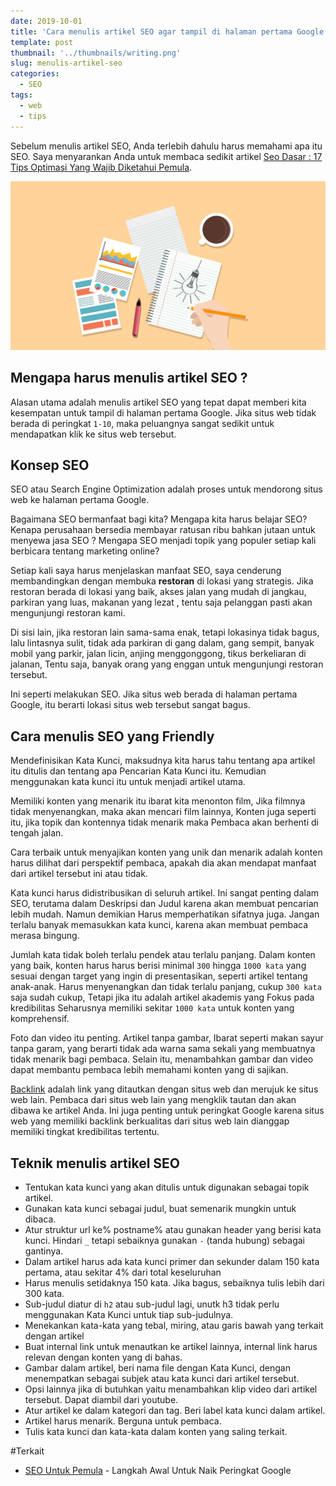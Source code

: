 ```yaml
---
date: 2019-10-01
title: 'Cara menulis artikel SEO agar tampil di halaman pertama Google'
template: post
thumbnail: '../thumbnails/writing.png'
slug: menulis-artikel-seo
categories:
  - SEO
tags:
  - web
  - tips
---
```


Sebelum menulis artikel SEO, Anda terlebih dahulu harus memahami apa itu SEO. Saya menyarankan Anda untuk membaca sedikit artikel [Seo Dasar : 17 Tips Optimasi Yang Wajib Diketahui Pemula](https://www.aradechoco.com/seo-dasar-untuk-pemula/). 

![](../images/menulis-artikel-seo-friendly.png)

## Mengapa harus menulis artikel SEO ?

Alasan utama adalah menulis artikel SEO yang tepat dapat memberi kita kesempatan untuk tampil di halaman pertama Google. Jika situs web tidak berada di peringkat `1-10`, maka peluangnya sangat sedikit untuk mendapatkan klik ke situs web tersebut. 

## Konsep SEO

SEO atau Search Engine Optimization adalah proses untuk mendorong situs web ke halaman pertama Google. 

Bagaimana SEO bermanfaat bagi kita? Mengapa kita harus belajar SEO? Kenapa perusahaan bersedia membayar ratusan ribu bahkan jutaan untuk menyewa jasa SEO ? Mengapa SEO menjadi topik yang populer setiap kali berbicara tentang marketing online?

Setiap kali saya harus menjelaskan manfaat SEO, saya cenderung membandingkan dengan membuka **restoran** di lokasi yang strategis. Jika restoran berada di lokasi yang baik, akses jalan yang mudah di jangkau, parkiran yang luas, makanan yang lezat , tentu saja pelanggan pasti akan mengunjungi restoran kami.

Di sisi lain, jika restoran lain sama-sama enak, tetapi lokasinya tidak bagus, lalu lintasnya sulit, tidak ada parkiran di gang dalam, gang sempit, banyak mobil yang parkir, jalan licin, anjing menggonggong, tikus berkeliaran di jalanan, Tentu saja, banyak orang yang enggan untuk mengunjungi restoran tersebut.

Ini seperti melakukan SEO. Jika situs web berada di halaman pertama Google, itu berarti lokasi situs web tersebut sangat bagus. 

## Cara menulis SEO yang Friendly

Mendefinisikan Kata Kunci, maksudnya kita harus tahu tentang apa artikel itu ditulis dan tentang apa Pencarian Kata Kunci itu. Kemudian menggunakan kata kunci itu untuk menjadi artikel utama.

Memiliki konten yang menarik itu ibarat kita menonton film, Jika filmnya tidak menyenangkan, maka akan mencari film lainnya, Konten juga seperti itu, jika topik dan kontennya tidak menarik maka Pembaca akan berhenti di tengah jalan. 

Cara terbaik untuk menyajikan konten yang unik dan menarik adalah konten harus dilihat dari perspektif pembaca, apakah dia akan mendapat manfaat dari artikel tersebut ini atau tidak.

Kata kunci harus didistribusikan di seluruh artikel. Ini sangat penting dalam SEO, terutama dalam Deskripsi dan Judul karena akan membuat pencarian lebih mudah. Namun demikian Harus memperhatikan sifatnya juga. Jangan terlalu banyak memasukkan kata kunci, karena akan membuat pembaca merasa bingung.

Jumlah kata tidak boleh terlalu pendek atau terlalu panjang. Dalam konten yang baik, konten harus harus berisi minimal `300` hingga `1000 kata` yang sesuai dengan target yang ingin di presentasikan, seperti artikel tentang anak-anak. Harus menyenangkan dan tidak terlalu panjang, cukup `300 kata` saja sudah cukup, Tetapi jika itu adalah artikel akademis yang Fokus pada kredibilitas Seharusnya memiliki sekitar `1000 kata` untuk konten yang komprehensif.

Foto dan video itu penting. Artikel tanpa gambar, Ibarat seperti makan sayur tanpa garam, yang berarti tidak ada warna sama sekali yang membuatnya tidak menarik bagi pembaca. Selain itu, menambahkan gambar dan video dapat membantu pembaca lebih memahami konten yang di sajikan.

[Backlink](https://www.aradechoco.com/apa-itu-backlink/) adalah link yang ditautkan dengan situs web dan merujuk ke situs web lain. Pembaca dari situs web lain yang  mengklik tautan dan akan dibawa ke artikel Anda. Ini juga penting untuk peringkat Google karena situs web yang memiliki backlink berkualitas dari situs web lain dianggap memiliki tingkat kredibilitas tertentu.

## Teknik menulis artikel SEO 

- Tentukan kata kunci yang akan ditulis untuk digunakan sebagai topik artikel.
- Gunakan kata kunci sebagai judul, buat semenarik mungkin untuk dibaca.
- Atur struktur url ke% postname% atau gunakan header yang berisi kata kunci. Hindari `_` tetapi sebaiknya gunakan `-` (tanda hubung) sebagai gantinya.
- Dalam artikel harus ada kata kunci primer dan sekunder dalam 150 kata pertama, atau sekitar 4% dari total keseluruhan
- Harus menulis setidaknya 150 kata. Jika bagus, sebaiknya tulis lebih dari 300 kata.
- Sub-judul diatur di `h2` atau sub-judul lagi, unutk h3 tidak perlu menggunakan Kata Kunci untuk tiap sub-judulnya.
- Menekankan kata-kata yang tebal, miring, atau garis bawah yang terkait dengan artikel
- Buat internal link untuk menautkan ke artikel lainnya, internal link harus relevan dengan konten yang di bahas.
- Gambar dalam artikel, beri nama file dengan Kata Kunci, dengan menempatkan sebagai subjek atau kata kunci dari artikel tersebut.
- Opsi lainnya jika di butuhkan yaitu menambahkan klip video dari artikel tersebut. Dapat diambil dari youtube.
- Atur artikel ke dalam kategori dan tag. Beri label kata kunci dalam artikel.
- Artikel harus menarik. Berguna untuk pembaca.
- Tulis kata kunci dan kata-kata dalam konten yang saling terkait.

#Terkait

- [SEO Untuk Pemula](https://www.aradechoco.com/SEO-untuk-pemula/) - Langkah Awal Untuk Naik Peringkat Google 




